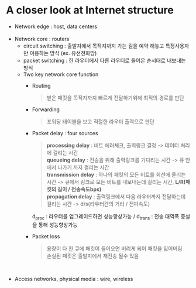 # A closer look at Internet structure
- Network edge : host, data centers</br></br>
- Network core : routers
    * circuit switching : 출발지에서 목적지까지 가는 길을 예약 해놓고 특정사용자만 이용하는 방식 (ex. 유선전화망)
    * packet switching : 한 라우터에서 다른 라우터로 들어온 순서대로 내보내는 방식
    * Two key network core function
        - Routing  
            > 받은 패킷을 목적지까지 빠르게 전달하기위해 최적의 경로를 판단
        - Forwarding
            > 포워딩 테이블을 보고 적절한 라우터 출력으로 판단
        - Packet delay : four sources
            > **processing delay** : 비트 에러체크, 출력링크 결정 -> 데이터 처리에 걸리는 시간 </br>
            > **queueing delay** : 전송을 위해 출력링크를 기다리는 시간 -> 큐 안에서 나가기 까지 걸리는 시간 </br>
            > **transmission delay** : 하나의 패킷의 모든 비트를 회선에 올리는 시간 -> 큐에서 링크로 모든 비트를 내보내는데 걸리는 시간, **L/R(패킷의 길이 / 전송속도bps)** </br>
            > **propagation delay** : 출력링크에서 다음 라우터까지 전달하는데 걸리는 시간 -> d/s(라우터간의 거리 / 전파속도) </br>

            d<sub>proc</sub> : 라우터를 업그레이드하면 성능향상가능 / d<sub>trans</sub>  : 전송 대역폭 증설을 통해 성능향상가능
        - Packet loss 
            > 용량이 다 찬 큐에 패킷이 들어오면 버리게 되어 패킷을 잃어버림 </br>
            > 손실된 패킷은 출발지에서 재전송 될수 있음 

</br>

- Access networks, physical media : wire, wireless
